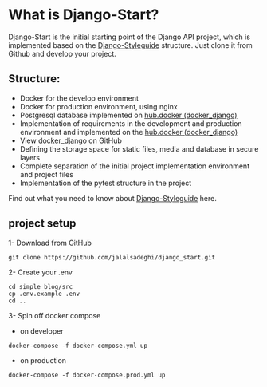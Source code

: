 # What is Django-Start?
Django-Start is the initial starting point of the Django API project, which is implemented based on the [Django-Styleguide](https://github.com/HackSoftware/Django-Styleguide) structure. Just clone it from Github and develop your project.

## Structure:
- Docker for the develop environment
- Docker for production environment, using nginx
- Postgresql database implemented on [hub.docker (docker_django)](https://hub.docker.com/jalalsadeghi/docker_base)
- Implementation of requirements in the development and production environment and implemented on the [hub.docker (docker_django)](https://hub.docker.com/jalalsadeghi/docker_base)
- View [docker_django](https://github.com/jalalsadeghi/docker_django) on GitHub
- Defining the storage space for static files, media and database in secure layers
- Complete separation of the initial project implementation environment and project files
- Implementation of the pytest structure in the project

Find out what you need to know about [Django-Styleguide](https://github.com/HackSoftware/Django-Styleguide) here.

## project setup

1- Download from GitHub
```
git clone https://github.com/jalalsadeghi/django_start.git
```
2- Create your .env
```
cd simple_blog/src
cp .env.example .env
cd ..
```
3- Spin off docker compose
- on developer
```
docker-compose -f docker-compose.yml up
```
- on production
```
docker-compose -f docker-compose.prod.yml up
```

